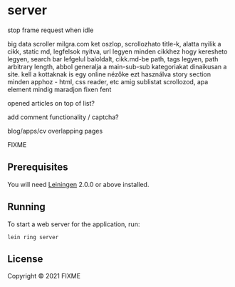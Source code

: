 # server

stop frame request when idle

big data scroller
milgra.com ket oszlop, scrollozhato title-k, alatta nyilik a cikk, static md, legfelsok nyitva,
url legyen minden cikkhez hogy keresheto legyen, search bar lefgelul baloldalt,
cikk.md-be path, tags legyen, path arbitrary length, abbol generalja a main-sub-sub kategoriakat dinaikusan a site.
kell a kottaknak is egy online nézőke ezt használva
story section minden apphoz - html, css reader, etc
amig sublistat scrollozod, apa element mindig maradjon fixen fent

opened articles on top of list?

add comment functionality / captcha?

blog/apps/cv overlapping pages

FIXME

## Prerequisites

You will need [Leiningen][] 2.0.0 or above installed.

[leiningen]: https://github.com/technomancy/leiningen

## Running

To start a web server for the application, run:

    lein ring server

## License

Copyright © 2021 FIXME
